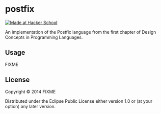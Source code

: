 # postfix

[![Made at Hacker School](http://img.shields.io/badge/Made_At-Hacker_School-brightgreen.svg)](http://shields.io/)

An implementation of the Postfix language from the first chapter of
Design Concepts in Programming Languages.

## Usage

FIXME

## License

Copyright © 2014 FIXME

Distributed under the Eclipse Public License either version 1.0 or (at
your option) any later version.
